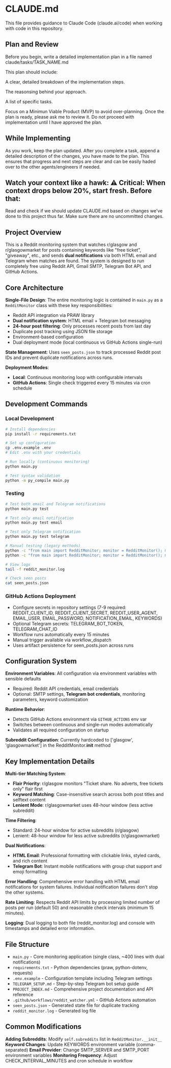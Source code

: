 # CLAUDE.md

This file provides guidance to Claude Code (claude.ai/code) when working with code in this repository.

## Plan and Review
Before you begin, write a detailed implementation plan in a file named claude/tasks/TASK_NAME.md

This plan should include:

A clear, detailed breakdown of the implementation steps.

The reasonsing behind your approach.

A list of specific tasks.

Focus on a Minimun Viable Product (MVP) to avoid over-planning. Once the plan is ready, please ask me to review it. Do not proceed with implementation until I have approved the plan.

## While Implementing
As you work, keep the plan updated. After you complete a task, append a detailed description of the changes, you have made to the plan. This ensures that progress and next steps are clear and can be easily haded over to the other agents/engineers if needed.

## Watch your context like a hawk: ⚠️ Critical: When context drops below 20%, start fresh. Before that:

Read and check if we should update CLAUDE.md based on changes we've done to this project thus far. Make sure there are no uncommitted changes.

## Project Overview

This is a Reddit monitoring system that watches r/glasgow and r/glasgowmarket for posts containing keywords like "free ticket", "giveaway", etc., and sends **dual notifications** via both HTML email and Telegram when matches are found. The system is designed to run completely free using Reddit API, Gmail SMTP, Telegram Bot API, and GitHub Actions.

## Core Architecture

**Single-File Design**: The entire monitoring logic is contained in `main.py` as a `RedditMonitor` class with these key responsibilities:
- Reddit API integration via PRAW library
- **Dual notification system**: HTML email + Telegram bot messaging
- **24-hour post filtering**: Only processes recent posts from last day
- Duplicate post tracking using JSON file storage
- Environment-based configuration
- Dual deployment mode (local continuous vs GitHub Actions single-run)

**State Management**: Uses `seen_posts.json` to track processed Reddit post IDs and prevent duplicate notifications across runs.

**Deployment Modes**:
- **Local**: Continuous monitoring loop with configurable intervals
- **GitHub Actions**: Single check triggered every 15 minutes via cron schedule

## Development Commands

### Local Development
```bash
# Install dependencies
pip install -r requirements.txt

# Set up configuration
cp .env.example .env
# Edit .env with your credentials

# Run locally (continuous monitoring)
python main.py

# Test syntax validation
python -m py_compile main.py
```

### Testing
```bash
# Test both email and Telegram notifications
python main.py test

# Test only email notification
python main.py test email

# Test only Telegram notification  
python main.py test telegram

# Manual testing (legacy methods)
python -c "from main import RedditMonitor; monitor = RedditMonitor(); monitor.send_email('Test', '<h1>Test Message</h1>')"
python -c "from main import RedditMonitor; monitor = RedditMonitor(); monitor.send_telegram_message('<b>Test</b> message')"

# View logs
tail -f reddit_monitor.log

# Check seen posts
cat seen_posts.json
```

### GitHub Actions Deployment
- Configure secrets in repository settings (7-9 required: REDDIT_CLIENT_ID, REDDIT_CLIENT_SECRET, REDDIT_USER_AGENT, EMAIL_USER, EMAIL_PASSWORD, NOTIFICATION_EMAIL, KEYWORDS)
- Optional Telegram secrets: TELEGRAM_BOT_TOKEN, TELEGRAM_CHAT_ID
- Workflow runs automatically every 15 minutes
- Manual trigger available via workflow_dispatch
- Uses artifact persistence for seen_posts.json across runs

## Configuration System

**Environment Variables**: All configuration via environment variables with sensible defaults
- Required: Reddit API credentials, email credentials
- Optional: SMTP settings, **Telegram bot credentials**, monitoring parameters, keyword customization

**Runtime Behavior**:
- Detects GitHub Actions environment via `GITHUB_ACTIONS` env var
- Switches between continuous and single-run modes automatically
- Validates all required configuration on startup

**Subreddit Configuration**: Currently hardcoded to ['glasgow', 'glasgowmarket'] in the RedditMonitor.__init__ method

## Key Implementation Details

**Multi-tier Matching System**: 
- **Flair Priority**: r/glasgow monitors "Ticket share. No adverts, free tickets only" flair first
- **Keyword Matching**: Case-insensitive search across both post titles and selftext content
- **Lenient Mode**: r/glasgowmarket uses 48-hour window (less active subreddit)

**Time Filtering**: 
- Standard: 24-hour window for active subreddits (r/glasgow)
- Lenient: 48-hour window for less active subreddits (r/glasgowmarket)

**Dual Notifications**: 
- **HTML Email**: Professional formatting with clickable links, styled cards, and rich content
- **Telegram Bot**: Instant mobile notifications with group chat support and emoji formatting

**Error Handling**: Comprehensive error handling with HTML email notifications for system failures. Individual notification failures don't stop the other systems.

**Rate Limiting**: Respects Reddit API limits by processing limited number of posts per run (default 50) and reasonable check intervals (minimum 15 minutes).

**Logging**: Dual logging to both file (reddit_monitor.log) and console with timestamps and detailed error information.

## File Structure

- `main.py` - Core monitoring application (single class, ~400 lines with dual notifications)
- `requirements.txt` - Python dependencies (praw, python-dotenv, requests)
- `.env.example` - Configuration template including Telegram settings
- `TELEGRAM_SETUP.md` - Step-by-step Telegram bot setup guide
- `PROJECT_INDEX.md` - Comprehensive project documentation and API reference
- `.github/workflows/reddit_watcher.yml` - GitHub Actions automation
- `seen_posts.json` - Generated state file for duplicate tracking
- `reddit_monitor.log` - Generated log file

## Common Modifications

**Adding Subreddits**: Modify `self.subreddits` list in `RedditMonitor.__init__`
**Keyword Changes**: Update KEYWORDS environment variable (comma-separated)
**Email Provider**: Change SMTP_SERVER and SMTP_PORT environment variables
**Monitoring Frequency**: Adjust CHECK_INTERVAL_MINUTES and cron schedule in workflow